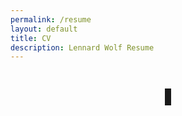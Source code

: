 ```yaml
---
permalink: /resume
layout: default
title: CV
description: Lennard Wolf Resume
---
```

<br />
<br/>
<div align="center">
    <object data="../assets/lennard-wolf_cv_2023-11-25.pdf"
            border="5"
            width="800"
            height="1131"
            type='application/pdf'
            standby="Loading CV..." 
            style="overflow-y: scroll;">
    </object>
</div>
<br/>

